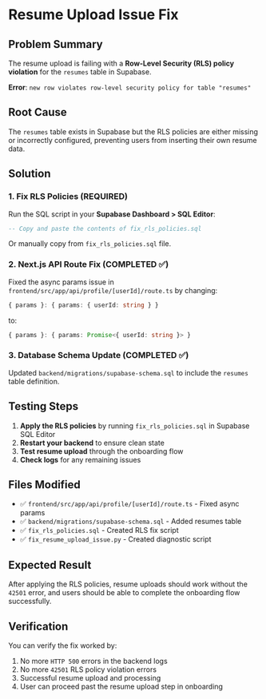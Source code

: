 # Resume Upload Issue Fix

## Problem Summary
The resume upload is failing with a **Row-Level Security (RLS) policy violation** for the `resumes` table in Supabase.

**Error**: `new row violates row-level security policy for table "resumes"`

## Root Cause
The `resumes` table exists in Supabase but the RLS policies are either missing or incorrectly configured, preventing users from inserting their own resume data.

## Solution

### 1. Fix RLS Policies (REQUIRED)
Run the SQL script in your **Supabase Dashboard > SQL Editor**:

```sql
-- Copy and paste the contents of fix_rls_policies.sql
```

Or manually copy from `fix_rls_policies.sql` file.

### 2. Next.js API Route Fix (COMPLETED ✅)
Fixed the async params issue in `frontend/src/app/api/profile/[userId]/route.ts` by changing:
```typescript
{ params }: { params: { userId: string } }
```
to:
```typescript
{ params }: { params: Promise<{ userId: string }> }
```

### 3. Database Schema Update (COMPLETED ✅)
Updated `backend/migrations/supabase-schema.sql` to include the `resumes` table definition.

## Testing Steps

1. **Apply the RLS policies** by running `fix_rls_policies.sql` in Supabase SQL Editor
2. **Restart your backend** to ensure clean state
3. **Test resume upload** through the onboarding flow
4. **Check logs** for any remaining issues

## Files Modified

- ✅ `frontend/src/app/api/profile/[userId]/route.ts` - Fixed async params
- ✅ `backend/migrations/supabase-schema.sql` - Added resumes table
- ✅ `fix_rls_policies.sql` - Created RLS fix script
- ✅ `fix_resume_upload_issue.py` - Created diagnostic script

## Expected Result

After applying the RLS policies, resume uploads should work without the `42501` error, and users should be able to complete the onboarding flow successfully.

## Verification

You can verify the fix worked by:
1. No more `HTTP 500` errors in the backend logs
2. No more `42501` RLS policy violation errors
3. Successful resume upload and processing
4. User can proceed past the resume upload step in onboarding